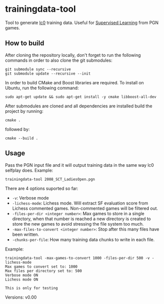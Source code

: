 # trainingdata-tool
Tool to generate [lc0](https://github.com/LeelaChessZero/lc0) training data. Useful for [Supervised Learning](https://github.com/dkappe/leela-chess-weights/wiki/Supervised-Learning) from PGN games.

## How to build

After cloning the repository locally, don't forget to run the following commands in order to also clone the git submodules:

```
git submodule sync --recursive
git submodule update --recursive --init
```

In order to build CMake and Boost libraries are required. To install on Ubuntu, run the following command:

```
sudo apt-get update && sudo apt-get install -y cmake libboost-all-dev
```

After submodules are cloned and all dependencies are installed build the project by running:

```
cmake .
```

followed by:

```
cmake --build .
```

## Usage
Pass the PGN input file and it will output training data in the same way lc0 selfplay does. Example:
```
trainingdata-tool 2008_SCT_LadiesOpen.pgn
```

There are 4 options suported so far:
 - `-v`: Verbose mode
 - `-lichess-mode`: Lichess mode. Will extract SF evaluation score from Lichess commented games. Non-commented games will be filtered out.
 - `-files-per-dir <integer number>`: Max games to store in a single directory, when that number is reached a new directory is created to store the new games to avoid stressing the file system too much.
 - `-max-files-to-convert <integer number>`: Stop after this many files have been written.
 - `-chunks-per-file`: How many training data chunks to write in each file.

 Example:
 ```
 trainingdata-tool -max-games-to-convert 1000 -files-per-dir 500 -v -lichess-mode
Max games to convert set to: 1000
Max files per directory set to: 500
Verbose mode ON
Lichess mode ON
 ```
```
This is only for testing
```
Versions:
v0.00

